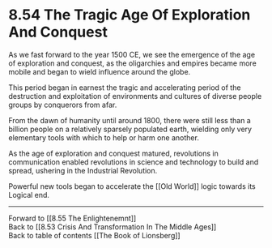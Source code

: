 # 8.54 The Tragic Age Of Exploration And Conquest

As we fast forward to the year 1500 CE, we see the emergence of the age of exploration and conquest, as the oligarchies and empires became more mobile and began to wield influence around the globe.

This period began in earnest the tragic and accelerating period of the destruction and exploitation of environments and cultures of diverse people groups by conquerors from afar. 

From the dawn of humanity until around 1800, there were still less than a billion people on a relatively sparsely populated earth, wielding only very elementary tools with which to help or harm one another.

As the age of exploration and conquest matured, revolutions in communication enabled revolutions in science and technology to build and spread, ushering in the Industrial Revolution.

Powerful new tools began to accelerate the [[Old World]] logic towards its Logical end.

___

Forward to [[8.55 The Enlightenemnt]]  
Back to [[8.53 Crisis And Transformation In The Middle Ages]]     
Back to table of contents [[The Book of Lionsberg]]  
